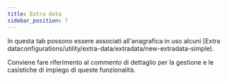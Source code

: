 ```yaml
---
title: Extra data
sidebar_position: 7
---
```


In questa tab possono essere associati all'anagrafica in uso alcuni [Extra dataconfigurations/utility/extra-data/extradata/new-extradata-simple).

Conviene fare riferimento al commento di dettaglio per la gestione e le casistiche di impiego di queste funzionalità.